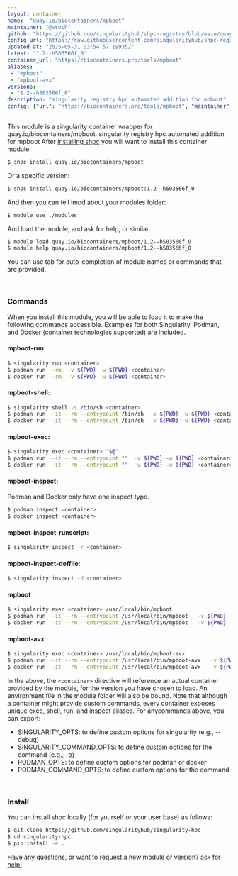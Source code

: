 ```yaml
---
layout: container
name:  "quay.io/biocontainers/mpboot"
maintainer: "@vsoch"
github: "https://github.com/singularityhub/shpc-registry/blob/main/quay.io/biocontainers/mpboot/container.yaml"
config_url: "https://raw.githubusercontent.com/singularityhub/shpc-registry/main/quay.io/biocontainers/mpboot/container.yaml"
updated_at: "2025-05-31 03:54:57.199352"
latest: "1.2--h503566f_0"
container_url: "https://biocontainers.pro/tools/mpboot"
aliases:
 - "mpboot"
 - "mpboot-avx"
versions:
 - "1.2--h503566f_0"
description: "singularity registry hpc automated addition for mpboot"
config: {"url": "https://biocontainers.pro/tools/mpboot", "maintainer": "@vsoch", "description": "singularity registry hpc automated addition for mpboot", "latest": {"1.2--h503566f_0": "sha256:642890074e5edc787319c717973b653234b65c5d9d9eedae3a8b32a78b5c8602"}, "tags": {"1.2--h503566f_0": "sha256:642890074e5edc787319c717973b653234b65c5d9d9eedae3a8b32a78b5c8602"}, "docker": "quay.io/biocontainers/mpboot", "aliases": {"mpboot": "/usr/local/bin/mpboot", "mpboot-avx": "/usr/local/bin/mpboot-avx"}}
---
```


This module is a singularity container wrapper for quay.io/biocontainers/mpboot.
singularity registry hpc automated addition for mpboot
After [installing shpc](#install) you will want to install this container module:


```bash
$ shpc install quay.io/biocontainers/mpboot
```

Or a specific version:

```bash
$ shpc install quay.io/biocontainers/mpboot:1.2--h503566f_0
```

And then you can tell lmod about your modules folder:

```bash
$ module use ./modules
```

And load the module, and ask for help, or similar.

```bash
$ module load quay.io/biocontainers/mpboot/1.2--h503566f_0
$ module help quay.io/biocontainers/mpboot/1.2--h503566f_0
```

You can use tab for auto-completion of module names or commands that are provided.

<br>

### Commands

When you install this module, you will be able to load it to make the following commands accessible.
Examples for both Singularity, Podman, and Docker (container technologies supported) are included.

#### mpboot-run:

```bash
$ singularity run <container>
$ podman run --rm  -v ${PWD} -w ${PWD} <container>
$ docker run --rm  -v ${PWD} -w ${PWD} <container>
```

#### mpboot-shell:

```bash
$ singularity shell -s /bin/sh <container>
$ podman run --it --rm --entrypoint /bin/sh  -v ${PWD} -w ${PWD} <container>
$ docker run --it --rm --entrypoint /bin/sh  -v ${PWD} -w ${PWD} <container>
```

#### mpboot-exec:

```bash
$ singularity exec <container> "$@"
$ podman run --it --rm --entrypoint ""  -v ${PWD} -w ${PWD} <container> "$@"
$ docker run --it --rm --entrypoint ""  -v ${PWD} -w ${PWD} <container> "$@"
```

#### mpboot-inspect:

Podman and Docker only have one inspect type.

```bash
$ podman inspect <container>
$ docker inspect <container>
```

#### mpboot-inspect-runscript:

```bash
$ singularity inspect -r <container>
```

#### mpboot-inspect-deffile:

```bash
$ singularity inspect -d <container>
```


#### mpboot

```bash
$ singularity exec <container> /usr/local/bin/mpboot
$ podman run --it --rm --entrypoint /usr/local/bin/mpboot   -v ${PWD} -w ${PWD} <container> -c " $@"
$ docker run --it --rm --entrypoint /usr/local/bin/mpboot   -v ${PWD} -w ${PWD} <container> -c " $@"
```


#### mpboot-avx

```bash
$ singularity exec <container> /usr/local/bin/mpboot-avx
$ podman run --it --rm --entrypoint /usr/local/bin/mpboot-avx   -v ${PWD} -w ${PWD} <container> -c " $@"
$ docker run --it --rm --entrypoint /usr/local/bin/mpboot-avx   -v ${PWD} -w ${PWD} <container> -c " $@"
```



In the above, the `<container>` directive will reference an actual container provided
by the module, for the version you have chosen to load. An environment file in the
module folder will also be bound. Note that although a container
might provide custom commands, every container exposes unique exec, shell, run, and
inspect aliases. For anycommands above, you can export:

 - SINGULARITY_OPTS: to define custom options for singularity (e.g., --debug)
 - SINGULARITY_COMMAND_OPTS: to define custom options for the command (e.g., -b)
 - PODMAN_OPTS: to define custom options for podman or docker
 - PODMAN_COMMAND_OPTS: to define custom options for the command

<br>

### Install

You can install shpc locally (for yourself or your user base) as follows:

```bash
$ git clone https://github.com/singularityhub/singularity-hpc
$ cd singularity-hpc
$ pip install -e .
```

Have any questions, or want to request a new module or version? [ask for help!](https://github.com/singularityhub/singularity-hpc/issues)